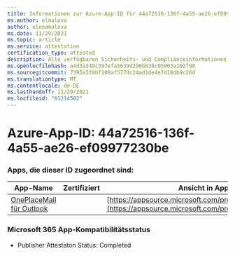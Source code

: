 ```yaml
---
title: Informationen zur Azure-App-ID für 44a72516-136f-4a55-ae26-ef09977230be
ms.author: elmalova
author: elenamalova
ms.date: 11/29/2021
ms.topic: article
ms.service: attestation
certification_type: attested
description: Alle verfügbaren Sicherheits- und Complianceinformationen für 44a72516-136f-4a55-ae26-ef09977230be.
ms.openlocfilehash: a4d3a349c397efa5639d296b838c05903a102f90
ms.sourcegitcommit: 7395a3f8bf109af577dc24ad1de4e7d18db9c26d
ms.translationtype: MT
ms.contentlocale: de-DE
ms.lasthandoff: 11/29/2021
ms.locfileid: "61214582"
---
```

# <a name="azure-app-id-44a72516-136f-4a55-ae26-ef09977230be"></a>Azure-App-ID: 44a72516-136f-4a55-ae26-ef09977230be


### <a name="apps-associated-with-this-id"></a>Apps, die dieser ID zugeordnet sind:
| **App-Name** | **Zertifiziert** | **Ansicht in AppSource** |
|--------------|---------------|-----------------------|
| [OnePlaceMail für Outlook](https://docs.microsoft.com/microsoft-365-app-certification/forward/WA104380723) |  | [https://appsource.microsoft.com/product/office/WA104380723](https://appsource.microsoft.com/product/office/WA104380723) |

### <a name="microsoft-365-app-compliance-status"></a>Microsoft 365 App-Kompatibilitätsstatus
- Publisher Attestaton Status: Completed
